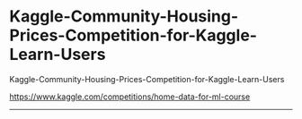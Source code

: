 # Kaggle-Community-Housing-Prices-Competition-for-Kaggle-Learn-Users
Kaggle-Community-Housing-Prices-Competition-for-Kaggle-Learn-Users

https://www.kaggle.com/competitions/home-data-for-ml-course

-----

